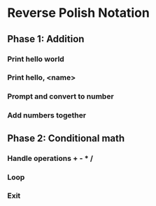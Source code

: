 # Reverse Polish Notation

## Phase 1: Addition

### Print hello world

### Print hello, \<name\>

### Prompt and convert to number

### Add numbers together

## Phase 2: Conditional math

### Handle operations + - * /

### Loop

### Exit


